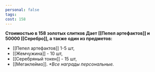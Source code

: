 ```yaml
---
personal: false
tags: 
cost: 158
---
```

**Стоимостью в 158 золотых слитков Дает [[Пепел артефактов]] и 50000 [[Серебро]], а также один из предметов:**  

- [[Пепел артефактов]] 1-5 шт,
- [[Жемчужина]] - 10 шт,
- [[Серебряный токен]] - 15 шт,
- [[Мегаклеймо]].
_*Все награды персональные._
